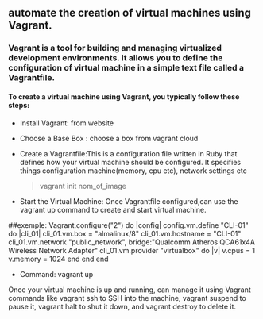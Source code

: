 ##  automate the creation of virtual machines using Vagrant.
###  Vagrant is a tool for building and managing virtualized development environments. It allows you to define    the configuration of virtual machine in a simple text file called a Vagrantfile.

#### To create a virtual machine using Vagrant, you typically follow these steps:
- Install Vagrant: from website
- Choose a Base Box : choose a box from vagrant cloud
- Create a Vagrantfile:This is a configuration file written in Ruby that defines how your virtual machine should be configured. It specifies things configuration machine(memory, cpu etc), network settings etc
  
  >vagrant init nom_of_image

- Start the Virtual Machine: Once Vagrantfile configured,can use the vagrant up command to create and start virtual machine.

##exemple: 
      Vagrant.configure("2") do |config|
         config.vm.define "CLI-01" do |cli_01|
            cli_01.vm.box = "almalinux/8"
            cli_01.vm.hostname = "CLI-01"
            cli_01.vm.network "public_network", bridge:"Qualcomm Atheros QCA61x4A Wireless Network Adapter"
            cli_01.vm.provider "virtualbox" do |v|
                  v.cpus = 1 
                  v.memory = 1024
            end
        end
      end

- Command: vagrant up
  
Once your virtual machine is up and running, can manage it using Vagrant commands like vagrant ssh to SSH into the machine, vagrant suspend to pause it, vagrant halt to shut it down, and vagrant destroy to delete it.